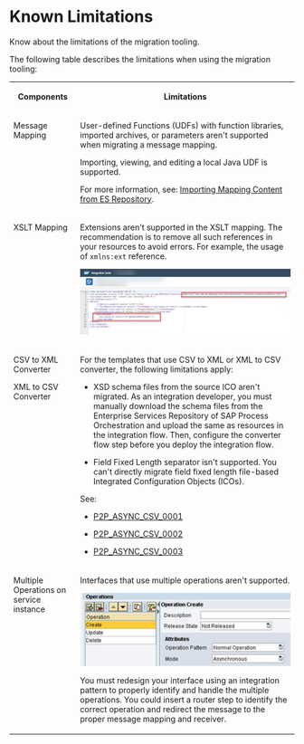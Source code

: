 <!-- loio7a552d40e1144af78d6ee0981ff2a54c -->

# Known Limitations

Know about the limitations of the migration tooling.

The following table describes the limitations when using the migration tooling:


<table>
<tr>
<th valign="top">

Components

</th>
<th valign="top">

Limitations

</th>
</tr>
<tr>
<td valign="top">

Message Mapping

</td>
<td valign="top">

User-defined Functions \(UDFs\) with function libraries, imported archives, or parameters aren't supported when migrating a message mapping.

Importing, viewing, and editing a local Java UDF is supported.

For more information, see: [Importing Mapping Content from ES Repository](50-Development/IntegrationSettings/importing-mapping-content-from-es-repository-e18fc05.md).

</td>
</tr>
<tr>
<td valign="top">

XSLT Mapping

</td>
<td valign="top">

Extensions aren't supported in the XSLT mapping. The recommendation is to remove all such references in your resources to avoid errors. For example, the usage of `xmlns:ext` reference.

![Example of a reference that can be removed in the XSLT mapping.](images/XSLT-mapping-limitation_91615b8.png)

</td>
</tr>
<tr>
<td valign="top">

CSV to XML Converter

XML to CSV Converter

</td>
<td valign="top">

For the templates that use CSV to XML or XML to CSV converter, the following limitations apply:

-   XSD schema files from the source ICO aren't migrated. As an integration developer, you must manually download the schema files from the Enterprise Services Repository of SAP Process Orchestration and upload the same as resources in the integration flow. Then, configure the converter flow step before you deploy the integration flow.

-   Field Fixed Length separator isn't supported. You can't directly migrate field fixed length file-based Integrated Configuration Objects \(ICOs\).


See:

-   [P2P\_ASYNC\_CSV\_0001](supported-templates-ad867ae.md#loio468e43826e1b42549baaf1e0771e3521)

-   [P2P\_ASYNC\_CSV\_0002](supported-templates-ad867ae.md#loiod03185fa66674bec8b258de8352325ce)

-   [P2P\_ASYNC\_CSV\_0003](supported-templates-ad867ae.md#loio2bb532d7b4b24bb2a34219f6e62e4ede)




</td>
</tr>
<tr>
<td valign="top">

Multiple Operations on service instance

</td>
<td valign="top">

Interfaces that use multiple operations aren't supported.

![Screenshot of the Operations page. In the Operation Create section, the attributes selected are Normal Operation and Asynchronous Mode.](images/Multiple_Operations_on_Service_Instance_ab9bbd7.jpg)

You must redesign your interface using an integration pattern to properly identify and handle the multiple operations. You could insert a router step to identify the correct operation and redirect the message to the proper message mapping and receiver.

</td>
</tr>
</table>

